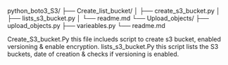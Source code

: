 python_boto3_S3/
├── Create_list_bucket/
│   ├── create_s3_bucket.py
│   ├── lists_s3_bucket.py
│   └── readme.md
└── Upload_objects/
    ├── upload_objects.py
    ├── varieables.py
    └── readme.md

Create_S3_bucket.Py
        this file inclueds script to create s3 bucket, enabled versioning & enable encryption.
lists_s3_bucket.Py
        this script lists the S3 buckets, date of creation & checks if versioning is enabled.

